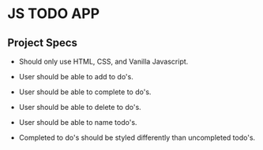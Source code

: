 # JS TODO APP

## Project Specs

- Should only use HTML, CSS, and Vanilla Javascript.

- User should be able to add to do's.

- User should be able to complete to do's.

- User should be able to delete to do's.

- User should be able to name todo's.

- Completed to do's should be styled differently than uncompleted todo's.
